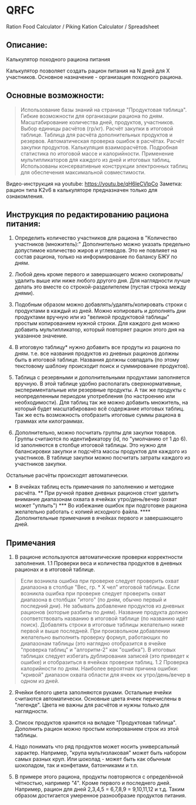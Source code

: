 # QRFC
Ration Food Calculator / Рiking Кation Сalculator / Spreadsheet

## Описание:

Калькулятор походного рациона питания

Калькулятор позволяет создать рацион питания на N дней для X участников.
Основное назначение - организация походного рациона.

## Основные возможности:
> Использование базы знаний на странице "Продуктовая таблица".
> Гибкие возможности для организации рациона по дням.
> Масштабирование количества дней, продуктов, участников.
> Выбор единицы расчётов (гр/кг).
> Расчёт закупки в итоговой таблице.
> Таблица для расчёта дополнительных продуктов и резервов.
> Автоматическая проверка ошибок в расчётах.
> Расчёт закупки продуктов.
> Калькуляция взаиморасчётов. 
> Подробная статистика по итоговой массе и калорийности.
> Применение мультипликаторов для каждого из дней и итоговых таблиц.
> Использованы консервативные конструкции электронных таблиц для обеспечения максимальной совместимости.

Видео-инструкция на youtube: https://youtu.be/qH6leCVlpCo
Заметка: рацион типа K2v6 в калькуляторе предназначен только для ознакомления.

## Инструкция по редактированию рациона питания:

1. Определить количество участников для рациона в "Количество участников (множитель):" 
Дополнительно можно указать предельно допустимое количество жиров и углеводов. Это не повлияет на состав рациона, только на информирование по балансу БЖУ по дням.

2. Любой день кроме первого и завершающего можно скопировать/удалить выше или ниже любого другого дня.
Для наглядности лучше делать это вместе со строкой-разделителем (пустая строка между днями).

3. Подобным образом можно добавлять/удалять/копировать строки с продуктами в каждый из дней.
Можно копировать и дополнять дни продуктами вручную или из "великой продуктовой таблицы" простым копированием нужной строки.
Для каждого дня можно добавить мультипликатор, который повторяет рацион этого дня на указанное значение.

4. В итоговую таблицу* нужно добавить все продуты из рациона по дням.
т.е. все названия продуктов из дневных рационов должны быть в итоговой таблице. Названия должны совпадать (по этому текстовому шаблону происходит поиск и суммирование продуктов).

5. Таблица с резервными и дополнительными продуктами заполняется вручную.
В этой таблице удобно располагать сверхнормативные, экспериментальные или резервные продукты. А так же продукты с неопределенным периодом употребления (по настроению или необходимости). Для таблиц так же можно добавить множитель, на который будет масштабировано всё содержание итоговых таблиц. Так же есть возможность отобразить итоговые суммы рациона в граммах или килограммах.

6. Дополнительно, можно посчитать группы для закупки товаров. 
Группы считаются по идентификатору (id, по "умолчанию от 1 до 6). id заполняются в столбце итоговой таблицы. Это нужно для балансировки закупки и подсчёта массы продуктов для каждого из участников.
В таблице закупки можно посчитать затраты каждого из участников закупки.

Остальные расчёты происходят автоматически.

* В ячейках таблиц есть примечания по заполнению и методике расчёта.
** При ручной правке дневных рационов стоит уделить внимание диапазонам охвата в ячейках утро/день/вечер (охват может "уплыть")
*** Во избежание ошибок при подготовке рациона желательно работать с копией исходного файла.
**** Дополнительные примечания в ячейках первого и завершающего дней.

## Примечания

1. В рационе используются автоматические проверки корректности заполнения.
1.1 Проверки веса и количества продуктов в дневных рационах и в итоговой таблице.
> Если возникла ошибка при проверке следует проверить охват диапазона в столбце "Вес, гр. * X чел" итоговой таблицы.
> Если возникла ошибка при проверке следует проверить охват диапазона в столбцах "итого" (по дням, обычно первый и последний дни).
> Не забывать добавление продуктов из дневных рационов (которые разбиты по дням). 
> Название продукта должно соответствовать названию в итоговой таблице (по названию идёт поиск). 
> Добавлять строки в итоговые таблицы желательно ниже первой и выше последней. При произвольном добавлении желательно выполнить проверку формул, работающих по диапазонам таблицы (это наглядно отобразится в ячейке "проверка таблиц" и "алгоритм-2" как "ошибка").
> В итоговых таблицах следует избегать дублирования записей (это приведет к ошибке) и отобразиться в ячейках проверки таблиц.
1.2 Проверка калорийности по дням.
> Наиболее вероятная причина ошибки: "кривой" диапазон охвата области для ячеек кк утро/день/вечер в одном из дней.

2. Ячейки белого цвета заполняются руками. 
Остальные ячейки считаются автоматически. Основные цвета ячеек перечислены в "легенде". Цвета не важны для расчётов и нужны только для наглядности.

3. Список продуктов хранится на вкладке "Продуктовая таблица". Дополнить рацион можно простым копированием строк из этой таблицы.

4. Надо понимать что ряд продуктов может носить универсальный характер. Например, "крупа мультизлаковая" может быть набором самых разных круп. Или шоколад - может быть как обычным шоколадом, так и конфетами, батончиками и т.п.

5. В примере этого рациона, продукты повторяются с определённой чётностью, например "4". Кроме первого и последнего дней. Например, рацион для дней 2,3,4,5 = 6,7,8,9 = 9,10,11,12 и т.д. Таким образом достигается умеренное разнообразие продуктов питания.
